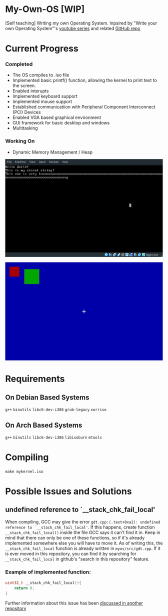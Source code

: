 # My-Own-OS [WIP]

[Self teaching] Writing my own Operating System. Inpsired by "Write your own Operating System"'s [youtube series](https://www.youtube.com/watch?v=1rnA6wpF0o4&list=PLHh55M_Kq4OApWScZyPl5HhgsTJS9MZ6M) and related [GitHub repo](https://github.com/AlgorithMan-de/wyoos)

# Current Progress

### Completed

- The OS compiles to .iso file
- Implemented basic printf() function, allowing the kernel to print text to the screen. 
- Enabled interupts
- Implemented keyboard support
- Implemented mouse support
- Established communicatiion with Peripheral Component Interconnect (PCI) Devices
- Enabled VGA based graphical environment
- GUI framework for basic desktop and windows
- Multitasking

### Working On

- Dynamic Memory Management / Heap

![](./Assets/demo.gif)

![](./Assets/demo2.gif)

# Requirements 

## On Debian Based Systems

``g++``
``binutils``
``libc6-dev-i386``
``grub-legacy``
``xorriso``

## On Arch Based Systems

``g++``
``binutils``
``libc6-dev-i386``
``libisoburn``
``mtools``

# Compiling

``make mykernel.iso``

# Possible Issues and Solutions

## undefined reference to `__stack_chk_fail_local'
When compiling, GCC may give the error ``gdt.cpp:(.text+0xa2): undefined reference to `__stack_chk_fail_local'``. If this happens, create function ``__stack_chk_fail_local()`` inside the file GCC says it can't find it in. Keep in mind that there can only be one of these functions, so if it's already implemented somewhere else you will have to move it. As of writing this, the ``__stack_chk_fail_local`` function is already written in ``myos/src/gdt.cpp``. If it is ever moved in this repository, you can find it by searching for ``__stack_chk_fail_local`` in github's "search in this repository" feature.

### Example of implemented function:

```C++
uint32_t __stack_chk_fail_local(){
    return 0;
}
```

Further information about this issue has been [discussed in another repository](https://github.com/AlgorithMan-de/wyoos/issues/15)

